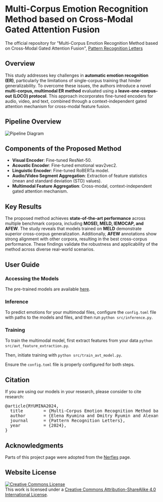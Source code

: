 # Multi-Corpus Emotion Recognition Method based on Cross-Modal Gated Attention Fusion

The official repository for "Multi-Corpus Emotion Recognition Method based on Cross-Modal Gated Attention Fusion", [Pattern Recognition Letters](https://www.sciencedirect.com/science/article/pii/S0167865525000662)

## Overview

This study addresses key challenges in **automatic emotion recognition (ER)**, particularly the limitations of single-corpus training that hinder generalizability. To overcome these issues, the authors introduce a novel **multi-corpus, multimodal ER method** evaluated using a **leave-one-corpus-out (LOCO) protocol**. This approach incorporates fine-tuned encoders for audio, video, and text, combined through a context-independent gated attention mechanism for cross-modal feature fusion.

## Pipeline Overview

![Pipeline Diagram](https://smil-spcras.github.io/MER/static/img/pipeline.png)

## Components of the Proposed Method

- **Visual Encoder**: Fine-tuned ResNet-50.
- **Acoustic Encoder**: Fine-tuned emotional wav2vec2.
- **Linguistic Encoder**: Fine-tuned RoBERTa model.
- **Audio/Video Segment Aggregation**: Extraction of feature statistics (mean and standard deviation (STD) values).
- **Multimodal Feature Aggregation**: Cross-modal, context-independent gated attention mechanism.

## Key Results

The proposed method achieves **state-of-the-art performance** across multiple benchmark corpora, including **MOSEI, MELD, IEMOCAP, and AFEW**. The study reveals that models trained on **MELD** demonstrate superior cross-corpus generalization. Additionally, **AFEW** annotations show strong alignment with other corpora, resulting in the best cross-corpus performance. These findings validate the robustness and applicability of the method across diverse real-world scenarios.

## User Guide

### Accessing the Models

The pre-trained models are available [here](https://drive.google.com/drive/folders/1NTVQatpihMwe5im_LZqAAouzAQWVjRwx?usp=sharing).

### Inference

To predict emotions for your multimodal files, configure the `config.toml` file with paths to the models and files, and then run `python src/inference.py`.

### Training

To train the multimodal model, first extract features from your data `python src/avt_feature_extraction.py`.

Then, initiate training with `python src/train_avt_model.py`.

Ensure the `config.toml` file is properly configured for both steps.

## Citation

If you are using our models in your research, please consider to cite research:

<div class="highlight highlight-text-bibtex notranslate position-relative overflow-auto" dir="auto"><pre><span class="pl-k">@article</span>{<span class="pl-en">RYUMINA2024</span>,
  <span class="pl-s">title</span>        = <span class="pl-s"><span class="pl-pds">{</span>Multi-Corpus Emotion Recognition Method based on Cross-Modal Gated Attention Fusion<span class="pl-pds">}</span></span>,
  <span class="pl-s">author</span>       = <span class="pl-s"><span class="pl-pds">{</span>Elena Ryumina and Dmitry Ryumin and Alexandr Axyonov and Denis Ivanko and Alexey Karpov<span class="pl-pds">}</span></span>,
  <span class="pl-s">journal</span>      = <span class="pl-s"><span class="pl-pds">{</span>Pattern Recognition Letters<span class="pl-pds">}</span></span>,
  <span class="pl-s">year</span>         = <span class="pl-s"><span class="pl-pds">{</span>2024<span class="pl-pds">}</span></span>,
}</div>

## Acknowledgments

Parts of this project page were adopted from the [Nerfies](https://nerfies.github.io/) page.

## Website License

<a rel="license" href="http://creativecommons.org/licenses/by-sa/4.0/"><img alt="Creative Commons License" style="border-width:0" src="https://i.creativecommons.org/l/by-sa/4.0/88x31.png" /></a><br />This work is licensed under a <a rel="license" href="http://creativecommons.org/licenses/by-sa/4.0/">Creative Commons Attribution-ShareAlike 4.0 International License</a>.

